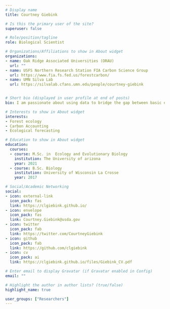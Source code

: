```yaml
---
# Display name
title: Courtney Giebink

# Is this the primary user of the site?
superuser: false

# Role/position/tagline
role: Biological Scientist

# Organizations/Affiliations to show in About widget
organizations:
- name: Oak Ridge Associated Universities (ORAU)
  url: ""
- name: USFS Northern Research Station FIA Carbon Science Group
  url: https://www.fia.fs.fed.us/forestcarbon/
- name: UMN Silva Lab
  url: https://silvalab.cfans.umn.edu/people/courtney-giebink


# Short bio (displayed in user profile at end of posts)
bio: I am passionate about using data to bridge the gap between basic ecology and natural resources management, including the conservation of biodiversity. I use statistical models to quantify and understand the effects of land-use and climate change on species’ performance, abundance, and geographic distributions, through the lens of the demographic niche. By quantifying the major drivers of population dynamics, I seek to improve ecological forecasting under alternative management scenarios and accelerate the process of adaptive management.

# Interests to show in About widget
interests:
- Forest ecology
- Carbon Accounting
- Ecological forecasting

# Education to show in About widget
education:
  courses:
  - course: M.Sc. in  Ecology and Evolutionary Biology
    institution: The University of arizona
    year: 2021
  - course: B.Sc. Biology
    institution: University of Wisconsin La Crosse
    year: 2017

# Social/Academic Networking
social:
- icon: external-link
  icon_pack: fas
  link: https://clgiebink.github.io/
- icon: envelope
  icon_pack: fas
  link: Courtney.Giebink@usda.gov
- icon: twitter
  icon_pack: fab
  link: https://twitter.com/CourtneyGiebink
- icon: github
  icon_pack: fab
  link: https://github.com/clgiebink
- icon: cv
  icon_pack: ai
  link: https://clgiebink.github.io/files/Giebink_CV.pdf

# Enter email to display Gravatar (if Gravatar enabled in Config)
email: ""

# Highlight the author in author lists? (true/false)
highlight_name: true

user_groups: ["Researchers"]
---
```

